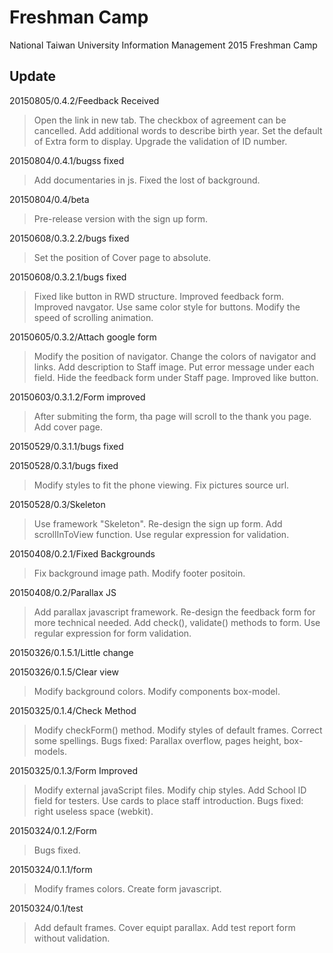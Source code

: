 # Freshman Camp

National Taiwan University Information Management 2015 Freshman Camp

## Update

20150805/0.4.2/Feedback Received
> Open the link in new tab.
> The checkbox of agreement can be cancelled.
> Add additional words to describe birth year.
> Set the default of Extra form to display.
> Upgrade the validation of ID number.

20150804/0.4.1/bugss fixed
> Add documentaries in js.
> Fixed the lost of background.

20150804/0.4/beta
> Pre-release version with the sign up form.

20150608/0.3.2.2/bugs fixed
> Set the position of Cover page to absolute.

20150608/0.3.2.1/bugs fixed
> Fixed like button in RWD structure.
> Improved feedback form.
> Improved navgator.
> Use same color style for buttons.
> Modify the speed of scrolling animation.

20150605/0.3.2/Attach google form
> Modify the position of navigator.
> Change the colors of navigator and links.
> Add description to Staff image.
> Put error message under each field.
> Hide the feedback form under Staff page.
> Improved like button.

20150603/0.3.1.2/Form improved
> After submiting the form, tha page will scroll to the thank you page.
> Add cover page.

20150529/0.3.1.1/bugs fixed

20150528/0.3.1/bugs fixed
> Modify styles to fit the phone viewing.
> Fix pictures source url.

20150528/0.3/Skeleton
> Use framework "Skeleton".
> Re-design the sign up form.
> Add scrollInToView function.
> Use regular expression for validation.

20150408/0.2.1/Fixed Backgrounds
> Fix background image path.
> Modify footer positoin.

20150408/0.2/Parallax JS
> Add parallax javascript framework.
> Re-design the feedback form for more technical needed.
> Add check(), validate() methods to form.
> Use regular expression for form validation.

20150326/0.1.5.1/Little change

20150326/0.1.5/Clear view
> Modify background colors.
> Modify components box-model.

20150325/0.1.4/Check Method
> Modify checkForm() method.
> Modify styles of default frames.
> Correct some spellings.
> Bugs fixed: Parallax overflow, pages height, box-models.

20150325/0.1.3/Form Improved
> Modify external javaScript files.
> Modify chip styles.
> Add School ID field for testers.
> Use cards to place staff introduction.
> Bugs fixed: right useless space (webkit).

20150324/0.1.2/Form
> Bugs fixed.

20150324/0.1.1/form
> Modify frames colors.
> Create form javascript.

20150324/0.1/test
> Add default frames.
> Cover equipt parallax.
> Add test report form without validation.
